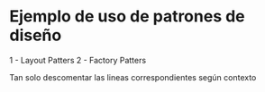# Ejemplo de uso de patrones de diseño

1 - Layout Patters
2 - Factory Patters

Tan solo descomentar las lineas correspondientes según contexto
